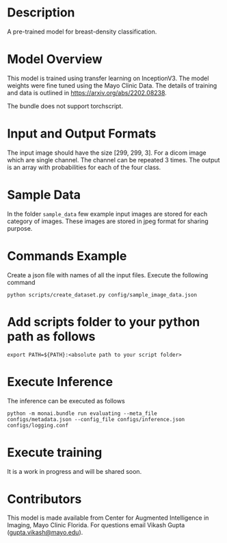 # Description
A pre-trained model for breast-density classification.

# Model Overview
This model is trained using transfer learning on InceptionV3. The model weights were fine tuned using the Mayo Clinic Data. The details of training and data is outlined in https://arxiv.org/abs/2202.08238.

The bundle does not support torchscript.
# Input and Output Formats
The input image should have the size [299, 299, 3]. For a dicom image which are single channel. The channel can be repeated 3 times. 
The output is an array with probabilities for each of the four class. 

# Sample Data
In the folder `sample_data` few example input images are stored for each category of images. These images are stored in jpeg format for sharing purpose. 

# Commands Example
Create a json file with names of all the input files. Execute the following command
```
python scripts/create_dataset.py config/sample_image_data.json
```
# Add scripts folder to your python path as follows
```
export PATH=${PATH}:<absolute path to your script folder>
```

# Execute Inference 
The inference can be executed as follows 
```
python -m monai.bundle run evaluating --meta_file configs/metadata.json --config_file configs/inference.json configs/logging.conf
```

# Execute training
It is a work in progress and will be shared soon.

# Contributors
This model is made available from Center for Augmented Intelligence in Imaging, Mayo Clinic Florida. For questions email Vikash Gupta (gupta.vikash@mayo.edu).
